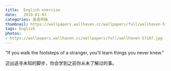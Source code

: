 ```yaml
---
title:  English exercise
date:   2019-01-03
categories: 英语早操
thumbnail: https://wallpapers.wallhaven.cc/wallpapers/full/wallhaven-57187.jpg
tags: English
photos:
- https://wallpapers.wallhaven.cc/wallpapers/full/wallhaven-57187.jpg
---
```


"If you walk the footsteps of a stranger, you'll learn things you never knew."
<p>迈出追寻未知的脚步，你会学到之前你从未了解过的事。</p>
